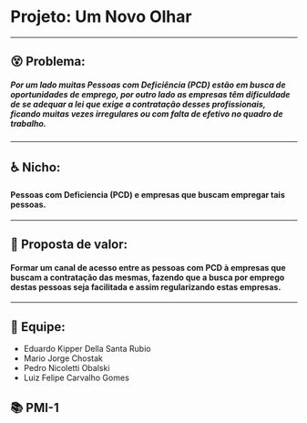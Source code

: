 # Projeto: Um Novo Olhar
---------------------------------------------------------------------------------------------------------------------------
## :dizzy_face: Problema:
##### Por um lado muitas Pessoas com Deficiência (PCD) estão em busca de oportunidades de emprego, por outro lado as empresas têm dificuldade de se adequar a lei que exige a contratação desses profissionais, ficando muitas vezes irregulares ou com falta de efetivo no quadro de trabalho.
---------------------------------------------------------------------------------------------------------------------------
## :wheelchair: Nicho:
#### Pessoas com Deficiencia (PCD) e empresas que buscam empregar tais pessoas.
---------------------------------------------------------------------------------------------------------------------------
## :gift: Proposta de valor:
#### Formar um canal de acesso entre as pessoas com PCD à empresas que buscam a contratação das mesmas, fazendo que a busca por emprego destas pessoas seja facilitada e assim regularizando estas empresas.
---------------------------------------------------------------------------------------------------------------------------
## :muscle: Equipe:
- Eduardo Kipper Della Santa Rubio
- Mario Jorge Chostak
- Pedro Nicoletti Obalski
- Luiz Felipe Carvalho Gomes

## :books: PMI-1
